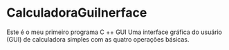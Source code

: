# CalculadoraGuiInerface
Este é o meu primeiro programa C ++ GUI Uma interface gráfica do usuário (GUI) de calculadora simples com as quatro operações básicas.
